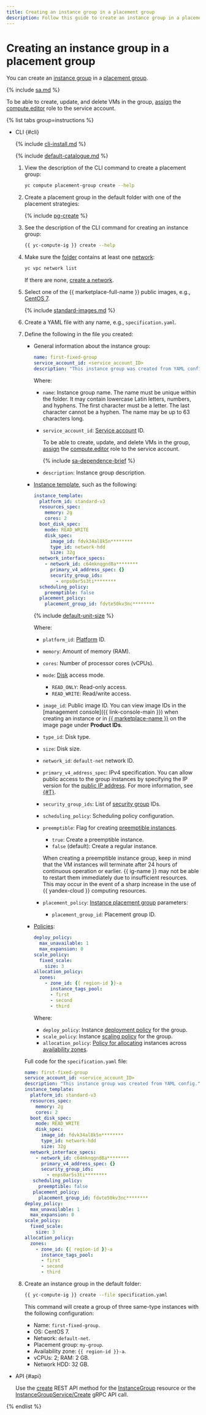 ```yaml
---
title: Creating an instance group in a placement group
description: Follow this guide to create an instance group in a placement group.
---
```


# Creating an instance group in a placement group


You can create an [instance group](../../concepts/instance-groups/index.md) in a [placement group](../../concepts/placement-groups.md).

{% include [sa.md](../../../_includes/instance-groups/sa.md) %}

To be able to create, update, and delete VMs in the group, [assign](../../../iam/operations/sa/assign-role-for-sa.md) the [compute.editor](../../security/index.md#compute-editor) role to the service account.

{% list tabs group=instructions %}

- CLI {#cli}

  {% include [cli-install.md](../../../_includes/cli-install.md) %}

  {% include [default-catalogue.md](../../../_includes/default-catalogue.md) %}

  1. View the description of the CLI command to create a placement group:

      ```bash
      yc compute placement-group create --help
      ```

  1. Create a placement group in the default folder with one of the placement strategies:
  
     {% include [pg-create](../../../_includes/compute/placement-groups-create.md) %}
  
  1. See the description of the CLI command for creating an instance group:

     ```bash
     {{ yc-compute-ig }} create --help
     ```

  1. Make sure the [folder](../../../resource-manager/concepts/resources-hierarchy.md#folder) contains at least one [network](../../../vpc/concepts/network.md#network):

      ```bash
      yc vpc network list
      ```

     If there are none, [create a network](../../../vpc/operations/network-create.md).

  1. Select one of the {{ marketplace-full-name }} public images, e.g., [CentOS 7](/marketplace/products/yc/centos-7).

     {% include [standard-images.md](../../../_includes/standard-images.md) %}

  1. Create a YAML file with any name, e.g., `specification.yaml`.

  1. Define the following in the file you created:

      * General information about the instance group:

        ```yaml
        name: first-fixed-group
        service_account_id: <service_account_ID>
        description: "This instance group was created from YAML config."
        ```

        Where:

        * `name`: Instance group name. The name must be unique within the folder. It may contain lowercase Latin letters, numbers, and hyphens. The first character must be a letter. The last character cannot be a hyphen. The name may be up to 63 characters long.
        * `service_account_id`: [Service account](../../../iam/concepts/users/service-accounts.md) ID.

          To be able to create, update, and delete VMs in the group, [assign](../../../iam/operations/sa/assign-role-for-sa.md) the [compute.editor](../../security/index.md#compute-editor) role to the service account.

          {% include [sa-dependence-brief](../../../_includes/instance-groups/sa-dependence-brief.md) %}

        * `description`: Instance group description.
     
      * [Instance template](../../concepts/instance-groups/instance-template.md), such as the following:

        ```yaml
        instance_template:
          platform_id: standard-v3
          resources_spec:
            memory: 2g
            cores: 2
          boot_disk_spec:
            mode: READ_WRITE
            disk_spec:
              image_id: fdvk34al8k5n********
              type_id: network-hdd
              size: 32g
          network_interface_specs:
            - network_id: c64mknqgnd8a********
              primary_v4_address_spec: {}
              security_group_ids:
                - enps0ar5s3ti********
          scheduling_policy:
            preemptible: false
          placement_policy:
            placement_group_id: fdvte50kv3nc********
        ```

        {% include [default-unit-size](../../../_includes/instance-groups/default-unit-size.md) %}

        Where:

        * `platform_id`: [Platform](../../concepts/vm-platforms.md) ID.
        * `memory`: Amount of memory (RAM).
        * `cores`: Number of processor cores (vCPUs).
        * `mode`: [Disk](../../concepts/disk.md) access mode.
          * `READ_ONLY`: Read-only access.
          * `READ_WRITE`: Read/write access.
        * `image_id`: Public image ID. You can view image IDs in the [management console]({{ link-console-main }}) when creating an instance or in [{{ marketplace-name }}](/marketplace) on the image page under **Product IDs**.
        * `type_id`: Disk type.
        * `size`: Disk size.
        * `network_id`: `default-net` network ID.
        * `primary_v4_address_spec`: IPv4 specification. You can allow public access to the group instances by specifying the IP version for the [public IP address](../../../vpc/concepts/address.md#public-addresses). For more information, see [{#T}](../../concepts/instance-groups/instance-template.md#instance-template).
        * `security_group_ids`: List of [security group](../../../vpc/concepts/security-groups.md) IDs.
        * `scheduling_policy`: Scheduling policy configuration.
        * `preemptible`: Flag for creating [preemptible instances](../../concepts/preemptible-vm.md).
          * `true`: Create a preemptible instance.
          * `false` (default): Create a regular instance.

          When creating a preemptible instance group, keep in mind that the VM instances will terminate after 24 hours of continuous operation or earlier. {{ ig-name }} may not be able to restart them immediately due to insufficient resources. This may occur in the event of a sharp increase in the use of {{ yandex-cloud }} computing resources.

        * `placement_policy`: [Instance placement group](../../concepts/placement-groups.md) parameters:
          * `placement_group_id`: Placement group ID.
      * [Policies](../../concepts/instance-groups/policies/index.md):

        ```yaml
        deploy_policy:
          max_unavailable: 1
          max_expansion: 0
        scale_policy:
          fixed_scale:
            size: 3
        allocation_policy:
          zones:
            - zone_id: {{ region-id }}-a
              instance_tags_pool:
              - first
              - second
              - third
        ```

        Where:

        * `deploy_policy`: Instance [deployment policy](../../concepts/instance-groups/policies/deploy-policy.md) for the group.
        * `scale_policy`: Instance [scaling policy](../../concepts/instance-groups/policies/scale-policy.md) for the group.
        * `allocation_policy`: [Policy for allocating](../../concepts/instance-groups/policies/allocation-policy.md) instances across [availability zones](../../../overview/concepts/geo-scope.md).

      Full code for the `specification.yaml` file:

      ```yaml
      name: first-fixed-group
      service_account_id: <service_account_ID>
      description: "This instance group was created from YAML config."
      instance_template:
        platform_id: standard-v3
        resources_spec:
          memory: 2g
          cores: 2
        boot_disk_spec:
          mode: READ_WRITE
          disk_spec:
            image_id: fdvk34al8k5n********
            type_id: network-hdd
            size: 32g
        network_interface_specs:
          - network_id: c64mknqgnd8a********
            primary_v4_address_spec: {}
            security_group_ids:
              - enps0ar5s3ti********
         scheduling_policy:
           preemptible: false
         placement_policy:
           placement_group_id: fdvte50kv3nc********
      deploy_policy:
        max_unavailable: 1
        max_expansion: 0
      scale_policy:
        fixed_scale:
          size: 3
      allocation_policy:
        zones:
          - zone_id: {{ region-id }}-a
            instance_tags_pool:
            - first
            - second
            - third
      ```

  1. Create an instance group in the default folder:

     ```bash
     {{ yc-compute-ig }} create --file specification.yaml
     ```

     This command will create a group of three same-type instances with the following configuration:
     * Name: `first-fixed-group`.
     * OS: CentOS 7.
     * Network: `default-net`.
     * Placement group: `my-group`.
     * Availability zone: `{{ region-id }}-a`.
     * vCPUs: 2; RAM: 2 GB.
     * Network HDD: 32 GB.

- API {#api}

  Use the [create](../../instancegroup/api-ref/InstanceGroup/create.md) REST API method for the [InstanceGroup](../../instancegroup/api-ref/InstanceGroup/index.md) resource or the [InstanceGroupService/Create](../../instancegroup/api-ref/grpc/InstanceGroup/create.md) gRPC API call.

{% endlist %}